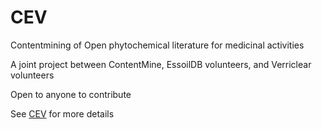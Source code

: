 # CEV
Contentmining of Open phytochemical literature for medicinal activities

A joint project between ContentMine, EssoilDB volunteers, and Verriclear volunteers

Open to anyone to contribute

See [CEV](CEV.md) for more details
